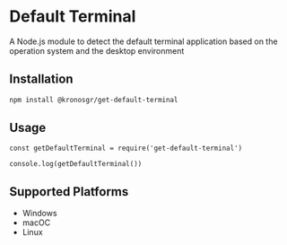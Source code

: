 # Default Terminal

A Node.js module to detect the default terminal application based on the operation system and the desktop environment

## Installation

```bash
npm install @kronosgr/get-default-terminal
```

## Usage

```
const getDefaultTerminal = require('get-default-terminal')

console.log(getDefaultTerminal())
```

## Supported Platforms

- Windows
- macOC
- Linux
